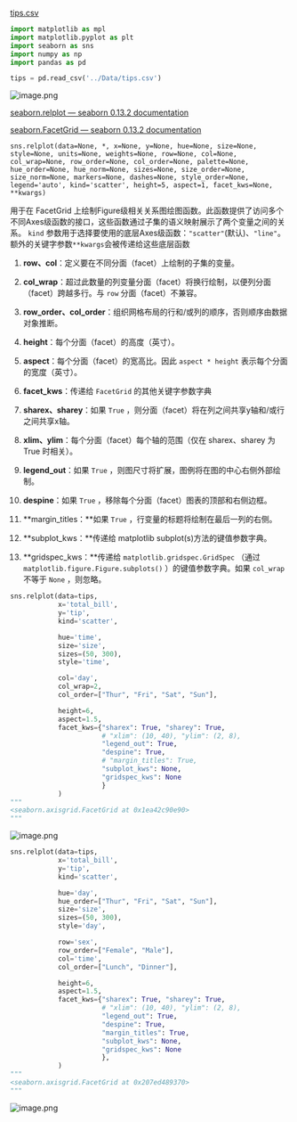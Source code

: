 [tips.csv](https://flowus.cn/preview/d28e5b77-a953-4840-a791-6fdca671b246)

```Python
import matplotlib as mpl
import matplotlib.pyplot as plt
import seaborn as sns
import numpy as np
import pandas as pd

tips = pd.read_csv('../Data/tips.csv')
```


![image.png](https://tc-cdn.flowus.cn/oss/54338892-e7f7-4215-b6b9-dde2910cca32/image.png?time=1747467900&token=e58a6ee658a8d6ec0ed3e62a4c4ee1817561848ee594e163085db74f19b497c2&role=sharePaid)

[seaborn.relplot — seaborn 0.13.2 documentation](https://seaborn.pydata.org/generated/seaborn.relplot.html)


[seaborn.FacetGrid — seaborn 0.13.2 documentation](https://seaborn.pydata.org/generated/seaborn.FacetGrid.html)


`sns.relplot(data=None, *, x=None, y=None, hue=None, size=None, style=None, units=None, weights=None, row=None, col=None, col_wrap=None, row_order=None, col_order=None, palette=None, hue_order=None, hue_norm=None, sizes=None, size_order=None, size_norm=None, markers=None, dashes=None, style_order=None, legend='auto', kind='scatter', height=5, aspect=1, facet_kws=None, **kwargs)`

用于在 FacetGrid 上绘制Figure级相关关系图绘图函数。此函数提供了访问多个不同Axes级函数的接口，这些函数通过子集的语义映射展示了两个变量之间的关系。 `kind` 参数用于选择要使用的底层Axes级函数：`"scatter"`(默认)、`"line"`。额外的关键字参数`**kwargs`会被传递给这些底层函数

1. **row、col**：定义要在不同分面（facet）上绘制的子集的变量。

2. **col_wrap**：超过此数量的列变量分面（facet）将换行绘制，以便列分面（facet）跨越多行。与 `row` 分面（facet）不兼容。

3. **row_order、col_order**：组织网格布局的行和/或列的顺序，否则顺序由数据对象推断。

4. **height**：每个分面（facet）的高度（英寸）。

5. **aspect**：每个分面（facet）的宽高比。因此 `aspect * height` 表示每个分面的宽度（英寸）。

6. **facet_kws**：传递给 `FacetGrid` 的其他关键字参数字典

  1. **sharex、sharey**：如果 `True` ，则分面（facet）将在列之间共享y轴和/或行之间共享x轴。

  2. **xlim、ylim**：每个分面（facet）每个轴的范围（仅在 sharex、sharey 为 True 时相关）。

  3. **legend_out**：如果 `True` ，则图尺寸将扩展，图例将在图的中心右侧外部绘制。

  4. **despine**：如果 `True` ，移除每个分面（facet）图表的顶部和右侧边框。

  5. **margin_titles：**如果 `True` ，行变量的标题将绘制在最后一列的右侧。

  6. **subplot_kws：**传递给 matplotlib subplot(s)方法的键值参数字典。

  7. **gridspec_kws：**传递给 `matplotlib.gridspec.GridSpec` （通过 `matplotlib.figure.Figure.subplots()` ）的键值参数字典。如果 `col_wrap` 不等于 `None` ，则忽略。

```Python
sns.relplot(data=tips,
            x='total_bill',
            y='tip',
            kind='scatter',

            hue='time',
            size='size',
            sizes=(50, 300),
            style='time',

            col='day',
            col_wrap=2,
            col_order=["Thur", "Fri", "Sat", "Sun"],

            height=6,
            aspect=1.5,
            facet_kws={"sharex": True, "sharey": True,
                       # "xlim": (10, 40), "ylim": (2, 8),
                       "legend_out": True,
                       "despine": True,
                       # "margin_titles": True,
                       "subplot_kws": None,
                       "gridspec_kws": None
                       }
            )
"""
<seaborn.axisgrid.FacetGrid at 0x1ea42c90e90>
"""
```


![image.png](https://tc-cdn.flowus.cn/oss/21bb97ee-34c2-465f-8650-1961af024da6/image.png?time=1747467900&token=7d8b28a9fdac96a66830d4a0c88ba135f96df73b1ce1b2bd4d4182dc4410c9cb&role=sharePaid)

```Python
sns.relplot(data=tips,
            x='total_bill',
            y='tip',
            kind='scatter',

            hue='day',
            hue_order=["Thur", "Fri", "Sat", "Sun"],
            size='size',
            sizes=(50, 300),
            style='day',

            row='sex',
            row_order=["Female", "Male"],
            col='time',
            col_order=["Lunch", "Dinner"],

            height=6,
            aspect=1.5,
            facet_kws={"sharex": True, "sharey": True,
                       # "xlim": (10, 40), "ylim": (2, 8),
                       "legend_out": True,
                       "despine": True,
                       "margin_titles": True,
                       "subplot_kws": None,
                       "gridspec_kws": None
                       },
            )
"""
<seaborn.axisgrid.FacetGrid at 0x207ed489370>
"""
```


![image.png](https://tc-cdn.flowus.cn/oss/0cdd63c7-1d64-4235-91d1-154e4ceccb91/image.png?time=1747467900&token=fc6f31ee0615d192f51159cd875ceddad1c9705b87a54b5e59cbba88915b9f18&role=sharePaid)



